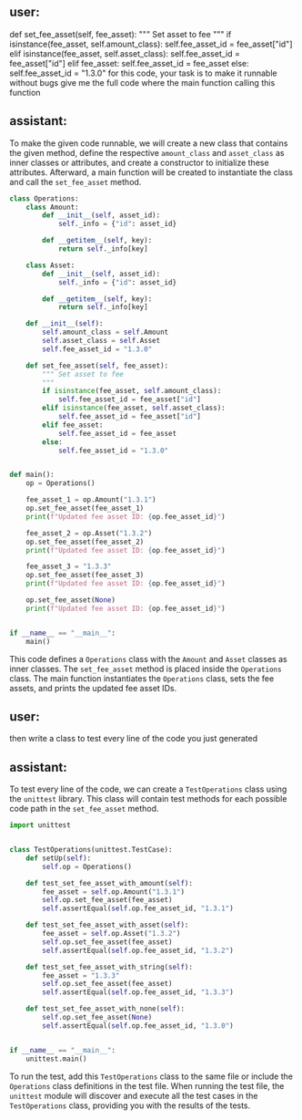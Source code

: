 ## user:
def set_fee_asset(self, fee_asset):
        """ Set asset to fee
        """
        if isinstance(fee_asset, self.amount_class):
            self.fee_asset_id = fee_asset["id"]
        elif isinstance(fee_asset, self.asset_class):
            self.fee_asset_id = fee_asset["id"]
        elif fee_asset:
            self.fee_asset_id = fee_asset
        else:
            self.fee_asset_id = "1.3.0"
for this code, your task is to make it runnable without bugs  give me the full code where the main function calling this function
## assistant:
To make the given code runnable, we will create a new class that contains the given method, define the respective `amount_class` and `asset_class` as inner classes or attributes, and create a constructor to initialize these attributes. Afterward, a main function will be created to instantiate the class and call the `set_fee_asset` method.

```python
class Operations:
    class Amount:
        def __init__(self, asset_id):
            self._info = {"id": asset_id}

        def __getitem__(self, key):
            return self._info[key]

    class Asset:
        def __init__(self, asset_id):
            self._info = {"id": asset_id}

        def __getitem__(self, key):
            return self._info[key]

    def __init__(self):
        self.amount_class = self.Amount
        self.asset_class = self.Asset
        self.fee_asset_id = "1.3.0"

    def set_fee_asset(self, fee_asset):
        """ Set asset to fee
        """
        if isinstance(fee_asset, self.amount_class):
            self.fee_asset_id = fee_asset["id"]
        elif isinstance(fee_asset, self.asset_class):
            self.fee_asset_id = fee_asset["id"]
        elif fee_asset:
            self.fee_asset_id = fee_asset
        else:
            self.fee_asset_id = "1.3.0"


def main():
    op = Operations()

    fee_asset_1 = op.Amount("1.3.1")
    op.set_fee_asset(fee_asset_1)
    print(f"Updated fee asset ID: {op.fee_asset_id}")

    fee_asset_2 = op.Asset("1.3.2")
    op.set_fee_asset(fee_asset_2)
    print(f"Updated fee asset ID: {op.fee_asset_id}")

    fee_asset_3 = "1.3.3"
    op.set_fee_asset(fee_asset_3)
    print(f"Updated fee asset ID: {op.fee_asset_id}")

    op.set_fee_asset(None)
    print(f"Updated fee asset ID: {op.fee_asset_id}")


if __name__ == "__main__":
    main()
```

This code defines a `Operations` class with the `Amount` and `Asset` classes as inner classes. The `set_fee_asset` method is placed inside the `Operations` class. The main function instantiates the `Operations` class, sets the fee assets, and prints the updated fee asset IDs.
## user:
then write a class to test every line of the code you just generated
## assistant:
To test every line of the code, we can create a `TestOperations` class using the `unittest` library. This class will contain test methods for each possible code path in the `set_fee_asset` method.

```python
import unittest


class TestOperations(unittest.TestCase):
    def setUp(self):
        self.op = Operations()

    def test_set_fee_asset_with_amount(self):
        fee_asset = self.op.Amount("1.3.1")
        self.op.set_fee_asset(fee_asset)
        self.assertEqual(self.op.fee_asset_id, "1.3.1")

    def test_set_fee_asset_with_asset(self):
        fee_asset = self.op.Asset("1.3.2")
        self.op.set_fee_asset(fee_asset)
        self.assertEqual(self.op.fee_asset_id, "1.3.2")

    def test_set_fee_asset_with_string(self):
        fee_asset = "1.3.3"
        self.op.set_fee_asset(fee_asset)
        self.assertEqual(self.op.fee_asset_id, "1.3.3")

    def test_set_fee_asset_with_none(self):
        self.op.set_fee_asset(None)
        self.assertEqual(self.op.fee_asset_id, "1.3.0")


if __name__ == "__main__":
    unittest.main()
```

To run the test, add this `TestOperations` class to the same file or include the `Operations` class definitions in the test file. When running the test file, the `unittest` module will discover and execute all the test cases in the `TestOperations` class, providing you with the results of the tests.
